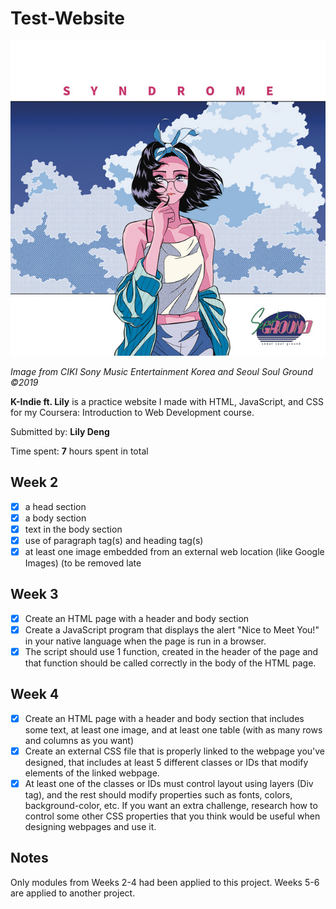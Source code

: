 # Test-Website

<img src='syndrome.png' title='K-Indie Image' width='' alt='K-Indie Image' />

*Image from CIKI Sony Music Entertainment Korea and Seoul Soul Ground ©2019*

**K-Indie ft. Lily** is a practice website I made with HTML, JavaScript, and CSS for my Coursera: Introduction to Web Development course.

Submitted by: **Lily Deng**

Time spent: **7** hours spent in total

## Week 2

* [x] a head section
* [x] a body section
* [x] text in the body section
* [x] use of paragraph tag(s) and heading tag(s)
* [x] at least one image embedded from an external web location (like Google Images) (to be removed late

## Week 3

* [x] Create an HTML page with a header and body section
* [x] Create a JavaScript program that displays the alert "Nice to Meet You!" in your native language when the page is run in a browser.
* [x] The script should use 1 function, created in the header of the page and that function should be called correctly in the body of the HTML page.

## Week 4

* [x] Create an HTML page with a header and body section that includes some text, at least one image, and at least one table (with as many rows and columns as you want)
* [x] Create an external CSS file that is properly linked to the webpage you've designed, that includes at least 5 different classes or IDs that modify elements of the linked webpage.
* [x] At least one of the classes or IDs must control layout using layers (Div tag), and the rest should modify properties such as fonts, colors, background-color, etc. If you want an extra challenge, research how to control some other CSS properties that you think would be useful when designing webpages and use it.

 ## Notes

Only modules from Weeks 2-4 had been applied to this project. Weeks 5-6 are applied to another project.
